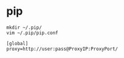 # pip
```
mkdir ~/.pip/
vim ~/.pip/pip.conf
```

```
[global]
proxy=http://user:pass@ProxyIP:ProxyPort/
```
